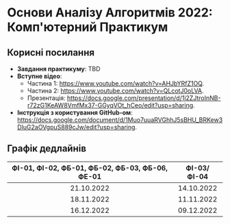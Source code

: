 # Основи Аналізу Алгоритмів 2022: Комп'ютерний Практикум

## Корисні посилання

- **Завдання практикуму**: TBD
- **Вступне відео**:
    - Частина 1: https://www.youtube.com/watch?v=AHJbYRfZ1OQ.
    - Частина 2: https://www.youtube.com/watch?v=QLcotJ0oLVA.
    - Презентація: https://docs.google.com/presentation/d/1j2ZJtroInNB-r72zG1KeAW8VmfMx37-GGyqVOt_hCeo/edit?usp=sharing.
- **Інструкція з користування GitHub-ом**: https://docs.google.com/document/d/1Muo7uuaRVGhhJ5sBHU_BRKew3DluG2aOVgpuS889cJw/edit?usp=sharing.

## Графік дедлайнів

| ФІ-01, ФІ-02, ФБ-01, ФБ-02, ФБ-03, ФБ-06, ФЕ-01 | ФІ-03/ФІ-04 | 
|:-----------------------------------------------:|:-----------:|
|                   21.10.2022                    | 14.10.2022  | 
|                   18.11.2022                    | 11.11.2022  | 
|                   16.12.2022                    | 09.12.2022  | 
